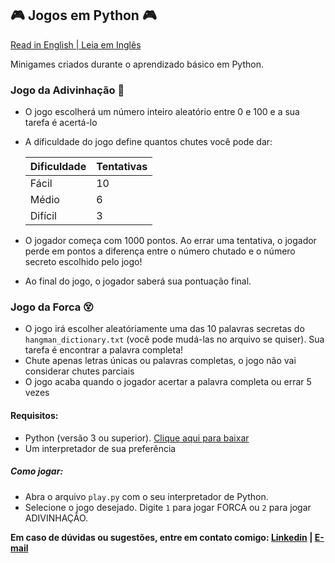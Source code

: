 ## 🎮 Jogos em Python 🎮

[Read in English | Leia em Inglês]()

Minigames criados durante o aprendizado básico em Python.

### Jogo da Adivinhação 🎯
- O jogo escolherá um número inteiro aleatório entre 0 e 100 e a sua tarefa é acertá-lo
- A dificuldade do jogo define quantos chutes você pode dar:

    |Dificuldade|Tentativas|
    |---|---|
    |Fácil | 10| 
    |Médio | 6|
    |Difícil | 3|

- O jogador começa com 1000 pontos. Ao errar uma tentativa, o jogador perde em pontos a diferença entre o número chutado e o número secreto escolhido pelo jogo!
- Ao final do jogo, o jogador saberá sua pontuação final.

### Jogo da Forca 😵
- O jogo irá escolher aleatóriamente uma das 10 palavras secretas do `hangman_dictionary.txt` (você pode mudá-las no arquivo se quiser). Sua tarefa é encontrar a palavra completa!
- Chute apenas letras únicas ou palavras completas, o jogo não vai considerar chutes parciais
- O jogo acaba quando o jogador acertar a palavra completa ou errar 5 vezes

#### Requisitos:
- Python (versão 3 ou superior). [Clique aqui para baixar](https://www.python.org/downloads/)
- Um interpretador de sua preferência

##### Como jogar: 
- Abra o arquivo `play.py` com o seu interpretador de Python.
- Selecione o jogo desejado. Digite `1` para jogar FORCA ou `2` para jogar ADIVINHAÇÃO.

**Em caso de dúvidas ou sugestões, entre em contato comigo: [Linkedin](https://www.linkedin.com/in/lucas-r-freitas/) | [E-mail](mailto:pro.lucasrfreitas@gmail.com)**
